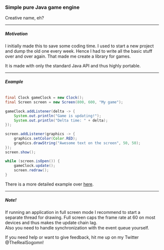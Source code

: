 ### Simple pure Java game engine

Creative name, eh?

---

#####	Motivation

I initially made this to save some coding time. I used to start a new project and dump the old one every week.
Hence I had to write all the basic stuff over and over again. That made me create a library for games.

It is made with only the standard Java API and thus highly portable.

---

#####	Example

```Java

final Clock gameClock = new Clock();
final Screen screen = new Screen(800, 600, "My game");
    
gameClock.addListener(delta -> {
	System.out.println("Game is updating!");
	System.out.println("Delta time: " + delta);
});
    
screen.addListener(graphics -> {
	graphics.setColor(Color.RED);
	graphics.drawString("Awesome text on the screen", 50, 50);
});
screen.show();
    
while (screen.isOpen()) {
	gameClock.update();
	screen.redraw();
}

```

There is a more detailed example over [here](https://gist.github.com/Sogomn/b23140b7d5e939814322).

---

##### Note!

If running an application in full screen mode I recommend to start a separate thread for drawing.
Full screen caps the frame rate at 60 on most devices and thus makes the update chain lag.   
Also you need to handle synchronization with the event queue yourself.

If you need help or want to give feedback, hit me up on my Twitter @TheRealSogomn!
